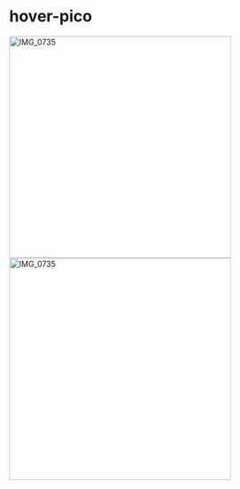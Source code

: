 # hover-pico


<img src="https://github.com/haashimrehan/hover-pico/assets/22567531/91370285-4aa0-4606-a09d-6cbcf82bc800" alt="IMG_0735" width="400" />
<img src="https://github.com/haashimrehan/hover-pico/assets/22567531/9e9f6353-4bad-44bb-9f80-d5282ed18c94" alt="IMG_0735" width="400" />

